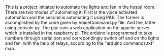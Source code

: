 This is a project initiated to automate the lights and fan in the hostel room. There are two modes of automating it. First is the voice activated automation and the second is automating it using PiUi. The former is accomplished by the  code given by VoiceCommand.py file. And the, latter using console.py. The piui runs a web application on the apache server which is installed in the raspberry pi. The arduino is programmed to take numbers through serial port  and correpondingly switch
off and on the lights and fan, with the help of relays,  according to the "arduino commands.txt" map.
